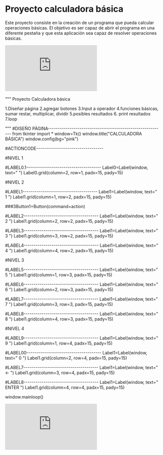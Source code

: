 # Proyecto calculadora básica


Este proyecto consiste en la creación de un programa que pueda calcular operaciones básicas. El objetivo es ser capaz de abrir el programa en una diferente pestaña
y que esta aplicación sea capaz de resolver operaciones básicas.

![Aquí la descripción de la imagen por si no carga](https://github.com/ximenagomeez/Proyecto/blob/main/New%20Note%2017.08.2021%20rxkHs.pdf)

"""
Proyecto Calculadora básica

1.Diseñar página
2.agregar botones
3.Input a operador
4.funciones básicas, sumar restar, multiplicar, dividir
5.posibles resultados
6. print resultados
7.loop

"""
#DISEÑO PÁGINA-----------------------------------------------------------
from tkinter import *
window=Tk()
window.title("CALCULADORA BÁSICA")
window.config(bg="pink")

#ACTIONCODE----------------------------------

#NIVEL 1

#LABEL0.1--------------------------------------
Label0=Label(window, text="              ")
Label0.grid(column=2, row=1, padx=15, pady=15)


#NIVEL 2

#LABEL1--------------------------------------
Label1=Label(window, text=" 1 ")
Label1.grid(column=1, row=2, padx=15, pady=15)

###3Button1=Button(command=action)

#LABEL2--------------------------------------
Label1=Label(window, text=" 2 ")
Label1.grid(column=2, row=2, padx=15, pady=15)

#LABEL3--------------------------------------
Label1=Label(window, text=" 3 ")
Label1.grid(column=3, row=2, padx=15, pady=15)

#LABEL4--------------------------------------
Label1=Label(window, text=" 4 ")
Label1.grid(column=4, row=2, padx=15, pady=15)

#NIVEL 3

#LABEL5--------------------------------------
Label1=Label(window, text=" 5 ")
Label1.grid(column=1, row=3, padx=15, pady=15)

#LABEL6--------------------------------------
Label1=Label(window, text=" 6 ")
Label1.grid(column=2, row=3, padx=15, pady=15)

#LABEL7--------------------------------------
Label1=Label(window, text=" 7 ")
Label1.grid(column=3, row=3, padx=15, pady=15)

#LABEL8--------------------------------------
Label1=Label(window, text=" 8 ")
Label1.grid(column=4, row=3, padx=15, pady=15)

#NIVEL 4

#LABEL9--------------------------------------
Label1=Label(window, text=" 9 ")
Label1.grid(column=1, row=4, padx=15, pady=15)

#LABEL00--------------------------------------
Label1=Label(window, text=" 0 ")
Label1.grid(column=2, row=4, padx=15, pady=15)

#LABEL7--------------------------------------
Label1=Label(window, text=" <- ")
Label1.grid(column=3, row=4, padx=15, pady=15)

#LABEL8--------------------------------------
Label1=Label(window, text=" ENTER ")
Label1.grid(column=4, row=4, padx=15, pady=15)


window.mainloop()

![Preview of the proyect](https://github.com/ximenagomeez/Proyecto/blob/main/New%20Note%2017.08.2021%20rxkHs.pdf)
